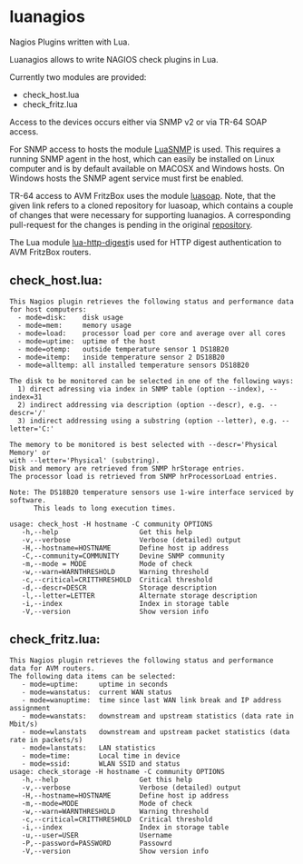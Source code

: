 # luanagios
Nagios Plugins written with Lua.

Luanagios allows to write NAGIOS check plugins in Lua.

Currently two modules are provided: 
* check_host.lua
* check_fritz.lua

Access to the devices occurs either via SNMP v2 or via TR-64 SOAP access.

For SNMP access to hosts the module [LuaSNMP](https://github.com/hleuwer/luasnmp "LuaSNMP repository") is used. This requires a running SNMP agent 
in the host, which can easily be installed on Linux computer and is by default available
on MACOSX and Windows hosts. On Windows hosts the SNMP agent service must first be enabled.

TR-64 access to AVM FritzBox uses the module [luasoap](https://github.com/hleuwer/luasoap "luasoap repository").
Note, that the given link refers to a cloned repository for luasoap, which contains a couple of changes that were necessary for supporting luanagios.
A corresponding pull-request for the changes is pending in the original [repository](https://github.com/tomasguisasola/luasoap "Orignal luasoap repository").

The Lua module [lua-http-digest](https://github.com/catwell/lua-http-digest "lua-http-digest repository")is used for HTTP digest authentication to AVM FritzBox routers.


## check_host.lua:
```
This Nagios plugin retrieves the following status and performance data for host computers:
  - mode=disk:    disk usage
  - mode=mem:     memory usage
  - mode=load:    processor load per core and average over all cores
  - mode=uptime:  uptime of the host
  - mode=otemp:   outside temperature sensor 1 DS18B20
  - mode=itemp:   inside temperature sensor 2 DS18B20
  - mode=alltemp: all installed temperature sensors DS18B20

The disk to be monitored can be selected in one of the following ways:
  1) direct adressing via index in SNMP table (option --index), --index=31
  2) indirect addressing via description (option --descr), e.g. --descr='/'
  3) indirect addressing using a substring (option --letter), e.g. --letter='C:'

The memory to be monitored is best selected with --descr='Physical Memory' or
with --letter='Physical' (substring).
Disk and memory are retrieved from SNMP hrStorage entries.
The processor load is retrieved from SNMP hrProcessorLoad entries.

Note: The DS18B20 temperature sensors use 1-wire interface serviced by software.
      This leads to long execution times.

usage: check_host -H hostname -C community OPTIONS
   -h,--help                    Get this help
   -v,--verbose                 Verbose (detailed) output
   -H,--hostname=HOSTNAME       Define host ip address
   -C,--community=COMMUNITY     Devine SNMP community
   -m,--mode = MODE             Mode of check
   -w,--warn=WARNTHRESHOLD      Warning threshold
   -c,--critical=CRITTHRESHOLD  Critical threshold
   -d,--descr=DESCR             Storage description
   -l,--letter=LETTER           Alternate storage description
   -i,--index                   Index in storage table
   -V,--version                 Show version info

```
## check_fritz.lua:
```
This Nagios plugin retrieves the following status and performance
data for AVM routers.
The following data items can be selected:
   - mode=uptime:     uptime in seconds
   - mode=wanstatus:  current WAN status
   - mode=wanuptime:  time since last WAN link break and IP address assignment
   - mode=wanstats:   downstream and upstream statistics (data rate in Mbit/s)
   - mode=wlanstats   downstream and upstream packet statistics (data rate in packets/s)
   - mode=lanstats:   LAN statistics
   - mode=time:       Local time in device
   - mode=ssid:       WLAN SSID and status
usage: check_storage -H hostname -C community OPTIONS
   -h,--help                    Get this help
   -v,--verbose                 Verbose (detailed) output
   -H,--hostname=HOSTNAME       Define host ip address
   -m,--mode=MODE               Mode of check
   -w,--warn=WARNTHRESHOLD      Warning threshold
   -c,--critical=CRITTHRESHOLD  Critical threshold
   -i,--index                   Index in storage table
   -u,--user=USER               Username
   -P,--password=PASSWORD       Passowrd
   -V,--version                 Show version info
```
